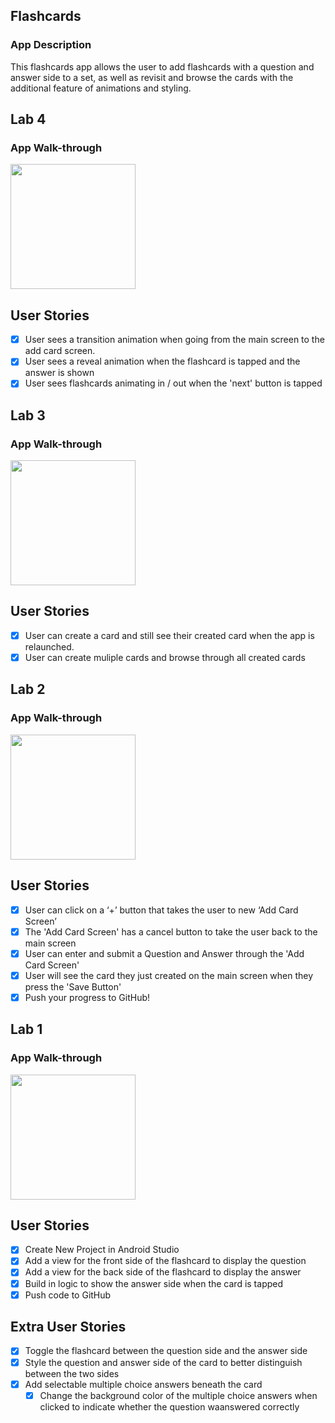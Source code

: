## Flashcards

### App Description
This flashcards app allows the user to add flashcards with a question and answer side to a set, as well as revisit and browse the cards with the additional feature of animations and styling.

## Lab 4

### App Walk-through
<img src="https://media.giphy.com/media/1iRejAlivQI2UJNAAh/giphy.gif" width=200><br>

## User Stories
- [x] User sees a transition animation when going from the main screen to the add card screen.
- [x] User sees a reveal animation when the flashcard is tapped and the answer is shown
- [x] User sees flashcards animating in / out when the 'next' button is tapped

## Lab 3

### App Walk-through
<img src="https://media.giphy.com/media/51Ww5K09OfSy5cFhY2/giphy.gif" width=200><br>

## User Stories
- [x] User can create a card and still see their created card when the app is relaunched.
- [x] User can create muliple cards and browse through all created cards

## Lab 2

### App Walk-through

<img src="https://media.giphy.com/media/iO7H63LtUchUgFgYE1/giphy.gif" width=200><br>

## User Stories
- [x] User can click on a ‘+’ button that takes the user to new ‘Add Card Screen’
- [x] The 'Add Card Screen' has a cancel button to take the user back to the main screen
- [x] User can enter and submit a Question and Answer through the 'Add Card Screen'
- [x] User will see the card they just created on the main screen when they press the 'Save Button'
- [x] Push your progress to GitHub!

## Lab 1

### App Walk-through
<img src="https://media.giphy.com/media/9xglqpOpeB6lr4kDJT/giphy.gif" width=200><br>

## User Stories
- [x] Create New Project in Android Studio
- [x] Add a view for the front side of the flashcard to display the question
- [x] Add a view for the back side of the flashcard to display the answer
- [x] Build in logic to show the answer side when the card is tapped
- [x] Push code to GitHub
## Extra User Stories
- [x] Toggle the flashcard between the question side and the answer side
- [x] Style the question and answer side of the card to better distinguish between the two sides
- [x] Add selectable multiple choice answers beneath the card
   - [x] Change the background color of the multiple choice answers when clicked to indicate whether the question waanswered correctly

